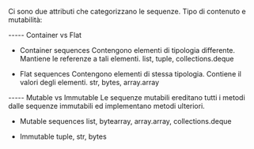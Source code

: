 Ci sono due attributi che categorizzano le sequenze. Tipo di contenuto e mutabilità:

----- Container vs Flat

- Container sequences
Contengono elementi di tipologia differente. Mantiene le referenze a tali elementi.
list, tuple, collections.deque

- Flat sequences
Contengono elementi di stessa tipologia. Contiene il valori degli elementi.
str, bytes, array.array

----- Mutable vs Immutable
Le sequenze mutabili ereditano tutti i metodi dalle sequenze immutabili ed implementano metodi ulteriori.

- Mutable sequences
list, bytearray, array.array, collections.deque

- Immutable
tuple, str, bytes